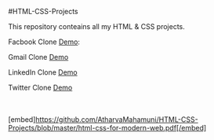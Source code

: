 #HTML-CSS-Projects

This repository conteains all my HTML & CSS projects.

Facbook Clone [Demo](https://atharvamahamuni.github.io/HTML-CSS-Projects/Facebook%20Clone/index.html):

Gmail Clone [Demo](https://atharvamahamuni.github.io/HTML-CSS-Projects/Gmail%20Clone/index.html)

LinkedIn Clone [Demo](https://atharvamahamuni.github.io/HTML-CSS-Projects/LinkedIn%20Clone/index.html)

Twitter Clone [Demo](https://atharvamahamuni.github.io/HTML-CSS-Projects/Twitter%20Clone/index.html)

 </br></br>
 [embed]https://github.com/AtharvaMahamuni/HTML-CSS-Projects/blob/master/html-css-for-modern-web.pdf[/embed] 
